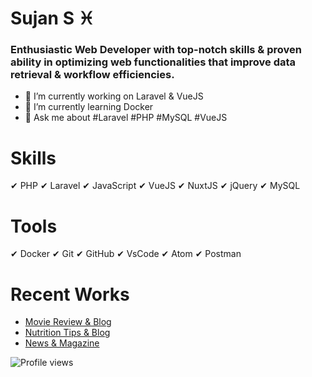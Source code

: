 # Sujan S ♓

### Enthusiastic Web Developer with top-notch skills & proven ability in optimizing web functionalities that improve data retrieval & workflow efficiencies.  

- 🔭 I’m currently working on Laravel & VueJS 
- 🌱 I’m currently learning Docker 
- 💬 Ask me about #Laravel #PHP #MySQL #VueJS 


# Skills 
 ✔ PHP
 ✔ Laravel
 ✔ JavaScript
 ✔ VueJS
 ✔ NuxtJS
 ✔ jQuery
 ✔ MySQL
 
# Tools 
 ✔ Docker
 ✔ Git
 ✔ GitHub
 ✔ VsCode
 ✔ Atom
 ✔ Postman
 
 # Recent Works 
 - [Movie Review & Blog](https://weekzone.com/)
 - [Nutrition Tips & Blog](https://nutritiontipstoday.com/)
 - [News & Magazine](https://enews.weekzone.com/) 
 
<!-- <p><img align="center" src="https://github-readme-stats.vercel.app/api?username=sujan97825&show_icons=true&locale=en&theme=radical" alt="sujan97825" /></p> -->
 
![Profile views](https://gpvc.arturio.dev/sujan97825)  

